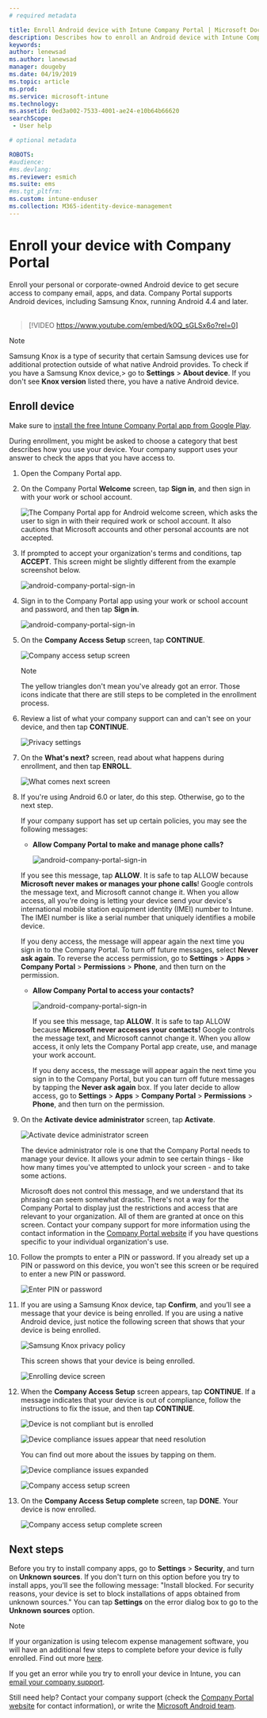 ```yaml
---
# required metadata

title: Enroll Android device with Intune Company Portal | Microsoft Docs
description: Describes how to enroll an Android device with Intune Company Portal
keywords:
author: lenewsad
ms.author: lanewsad
manager: dougeby
ms.date: 04/19/2019
ms.topic: article
ms.prod:
ms.service: microsoft-intune
ms.technology:
ms.assetid: 0ed3a002-7533-4001-ae24-e10b64b66620
searchScope:
 - User help

# optional metadata

ROBOTS:  
#audience:
#ms.devlang:
ms.reviewer: esmich
ms.suite: ems
#ms.tgt_pltfrm:
ms.custom: intune-enduser
ms.collection: M365-identity-device-management
---
```


# Enroll your device with Company Portal  
Enroll your personal or corporate-owned Android device to get secure access to company email, apps, and data. Company Portal supports Android devices, including Samsung Knox, running Android 4.4 and later.  
</br>
> [!VIDEO https://www.youtube.com/embed/k0Q_sGLSx6o?rel=0]

> [!NOTE]
> Samsung Knox is a type of security that certain Samsung devices use for additional 
> protection outside of what native Android provides. To check if you have a Samsung Knox device,> go to **Settings** > **About device**. If you don't see **Knox version** listed there, you have a native Android device.

## Enroll device  
Make sure to [install the free Intune Company Portal app from Google Play](https://play.google.com/store/apps/details?id=com.microsoft.windowsintune.companyportal). 

During enrollment, you might be asked to choose a category that best describes how you use your device. Your company support uses your answer to check the apps that you have access to.  

1. Open the Company Portal app.  

3. On the Company Portal **Welcome** screen, tap **Sign in**, and then sign in with your work or school account.

   ![The Company Portal app for Android welcome screen, which asks the user to sign in with their required work or school account. It also cautions that Microsoft accounts and other personal accounts are not accepted.](./media/and-enroll-0-welcome-screen.png)   

4. If prompted to accept your organization's terms and conditions, tap **ACCEPT**. This screen might be slightly different from the example screenshot below. 

   ![android-company-portal-sign-in](./media/and-enroll-3-accept-terms.png)

5. Sign in to the Company Portal app using your work or school account and password, and then tap **Sign in**.

   ![android-company-portal-sign-in](./media/and-enroll-2-cp-sign-in.png)

6. On the **Company Access Setup** screen, tap **CONTINUE**.

   ![Company access setup screen](/intune/media/android_cp_enroll_01_1709_new.png)

   > [!NOTE]
   > The yellow triangles don't mean you've already got an error. Those icons indicate that there are still steps to be completed in the enrollment process.

7. Review a list of what your company support can and can't see on your device, and then tap **CONTINUE**.

   ![Privacy settings](/intune/media/android_cp_enroll_02_after_1710.png)

8. On the **What's next?** screen, read about what happens during enrollment, and then tap **ENROLL**.

   ![What comes next screen](/intune/media/android_cp_enroll_03_after_1710.png)

9. If you're using Android 6.0 or later, do this step. Otherwise, go to the next step.

   If your company support has set up certain policies, you may see the following messages:
   - **Allow Company Portal to make and manage phone calls?**

     ![android-company-portal-sign-in](./media/and-enroll-3a-allow-phone-access.png)

   If you see this message, tap **ALLOW**. It is safe to tap ALLOW because **Microsoft never makes or manages your phone calls**! Google controls the message text, and Microsoft cannot change it. When you allow access, all you're doing is letting your device send your device's international mobile station equipment identity (IMEI) number to Intune. The IMEI number is like a serial number that uniquely identifies a mobile device.

   If you deny access, the message will appear again the next time you sign in to the Company Portal. To turn off future messages, select **Never ask again**. To reverse the access permission, go to **Settings** > **Apps** > **Company Portal** > **Permissions** > **Phone**, and then turn on the permission.  

   - **Allow Company Portal to access your contacts?**

     ![android-company-portal-sign-in](./media/and-enroll-3b-allow-contacts-access.png)

     If you see this message, tap **ALLOW**. It is safe to tap ALLOW because **Microsoft never accesses your contacts!** Google controls the message text, and Microsoft cannot change it. When you allow access, it only lets the Company Portal app create, use, and manage your work account.

     If you deny access, the message will appear again the next time you sign in to the Company Portal, but you can turn off future messages by tapping the **Never ask again** box. If you later decide to allow access, go to **Settings** &gt; **Apps** &gt; **Company Portal** &gt; **Permissions** &gt; **Phone**, and then turn on the permission.

10. On the **Activate device administrator** screen, tap **Activate**.

    ![Activate device administrator screen](./media/and-enroll-5-activate.png)

    The device administrator role is one that the Company Portal needs to manage your device. It allows your admin to see certain things - like how many times you've attempted to unlock your screen - and to take some actions.    

    Microsoft does not control this message, and we understand that its phrasing can seem somewhat drastic. There's not a way for the Company Portal to display just the restrictions and access that are relevant to your organization. All of them are granted at once on this screen. Contact your company support for more information using the contact information in the [Company Portal website](https://go.microsoft.com/fwlink/?linkid=2010980) if you have questions specific to your individual organization's use.  

11. Follow the prompts to enter a PIN or password. If you already set up a PIN or password on this device, you won't see this screen or be required to enter a new PIN or password.  

    ![Enter PIN or password](./media/and-enroll-6-PIN-native.png)

12. If you are using a Samsung Knox device, tap **Confirm**, and you’ll see a message that your device is being enrolled. If you are using a native Android device, just notice the following screen that shows that your device is being enrolled.

    ![Samsung Knox privacy policy](./media/and-enroll-7-knox-privacy-policy.png)

    This screen shows that your device is being enrolled.

    ![Enrolling device screen](./media/and-enroll-8-device-enrolling.png)

13. When the **Company Access Setup** screen appears, tap **CONTINUE**. If a message indicates that your device is out of compliance, follow the instructions to fix the issue, and then tap **CONTINUE**.

    ![Device is not compliant but is enrolled](/intune/media/android_cp_enroll_05_post_1709.png)

    ![Device compliance issues appear that need resolution](/intune/media/android_cp_enroll_03_post_1709.png)

    You can find out more about the issues by tapping on them.

    ![Device compliance issues expanded](/intune/media/android_cp_enroll_04_post_1709.png)

    ![Company access setup screen](./media/and-enroll-9d-comp-access-setup.png)  

14. On the **Company Access Setup complete** screen, tap **DONE**. Your device is now enrolled.

    ![Company access setup complete screen](./media/and-enroll-10-comp-access-setup-complete.png)

## Next steps  

Before you try to install company apps, go to **Settings** > **Security**, and turn on **Unknown sources**. If you don't turn on this option before you try to install apps, you'll see the following message: "Install blocked. For security reasons, your device is set to block installations of apps obtained from unknown sources." You can tap **Settings** on the error dialog box to go to the **Unknown sources** option.  

> [!Note]
> If your organization is using telecom expense management software, you will have an additional few steps to complete before your device is fully enrolled. Find out more [here](enroll-your-device-with-telecom-expense-management-android.md).

If you get an error while you try to enroll your device in Intune, you can [email your company support](send-logs-to-your-it-admin-by-email-android.md).  

Still need help? Contact your company support (check the [Company Portal website](https://go.microsoft.com/fwlink/?linkid=2010980) for contact information), or write the <a href="mailto:wintunedroidfbk@microsoft.com?subject=I'm having trouble with enrolling my Android device&body=Describe the issue you're experiencing here.">Microsoft Android team</a>.
